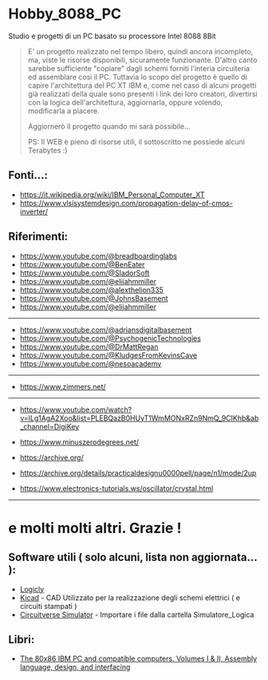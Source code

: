 # Hobby_8088_PC
Studio e progetti di un PC basato su processore Intel 8088 8Bit

> E' un progetto realizzato nel tempo libero, quindi ancora incompleto, ma, viste le risorse disponibili, sicuramente funzionante.
> D'altro canto sarebbe sufficiente "copiare" dagli schemi forniti l'interia circuiteria ed assemblare cosi il PC. Tuttavia lo scopo
> del progetto è quello di capire l'architettura del PC XT IBM e, come nel caso di alcuni progetti già realizzati della quale sono
> presenti i link dei loro creatori, divertirsi con la logica dell'architettura, aggiornarla, oppure volendo, modificarla a piacere.
>
> Aggiornerò il progetto quando mi sarà possibile...
>
> PS: Il WEB è pieno di risorse utili, il sottoscritto ne possiede alcuni Terabytes :)

## Fonti...:
-  https://it.wikipedia.org/wiki/IBM_Personal_Computer_XT
-  https://www.vlsisystemdesign.com/propagation-delay-of-cmos-inverter/

## Riferimenti:
-  https://www.youtube.com/@breadboardinglabs
-  https://www.youtube.com/@BenEater
-  https://www.youtube.com/@SladorSoft
-  https://www.youtube.com/@elijahmmiller
-  https://www.youtube.com/@alexthelion335
-  https://www.youtube.com/@JohnsBasement
-  https://www.youtube.com/@elijahmmiller
-  ---
-  https://www.youtube.com/@adriansdigitalbasement
-  https://www.youtube.com/@PsychogenicTechnologies
-  https://www.youtube.com/@DrMattRegan
-  https://www.youtube.com/@KludgesFromKevinsCave
-  https://www.youtube.com/@nesoacademy
-  ---

-  https://www.zimmers.net/

-  ---

-  https://www.youtube.com/watch?v=lLg1AgA2Xoo&list=PLEBQazB0HUyT1WmMONxRZn9NmQ_9CIKhb&ab_channel=DigiKey

-  https://www.minuszerodegrees.net/

-  https://archive.org/
-  https://archive.org/details/practicaldesignu0000pell/page/n1/mode/2up

-  https://www.electronics-tutorials.ws/oscillator/crystal.html
-  ---
#  e molti molti altri. Grazie !
  
## Software utili ( solo alcuni, lista non aggiornata... ):

- [Logicly](https://logic.ly/demo/)
- [Kicad](https://www.kicad.org/) - CAD Utilizzato per la realizzazione degli schemi elettrici ( e circuiti stampati )
- [Circuitverse Simulator](https://circuitverse.org/simulator) - Importare i file dalla cartella Simulatore_Logica

## Libri:

- [The 80x86 IBM PC and compatible computers. Volumes I & II, Assembly language, design, and interfacing](https://archive.org/details/80x86ibmpccompat0001mazi/page/n1/mode/2up)
